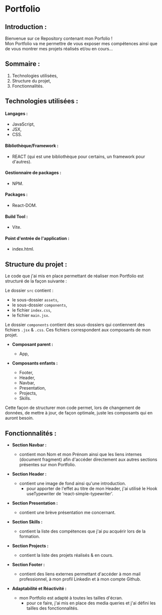 # Portfolio  

## Introduction :

Bienvenue sur ce Repository contenant mon Porfolio !  
Mon Portfolio va me permettre de vous exposer mes compétences ainsi que de vous montrer mes projets réalisés et/ou en cours...

## Sommaire :

1. Technologies utilisées,
2. Structure du projet,
3. Fonctionnalités.

## Technologies utilisées :

#### Langages :

- JavaScript,
- JSX,
- CSS.

#### Bibliothèque/Framework :

- REACT (qui est une bibliothèque pour certains, un framework pour d'autres).

#### Gestionnaire de packages :

- NPM.

#### Packages :

- React-DOM.

#### Build Tool :

- Vite.

#### Point d'entrée de l'application :

- index.html.

## Structure du projet :

Le code que j'ai mis en place permettant de réaliser mon Portfolio est structuré de la façon suivante :  

Le dossier `src` contient :  
- le sous-dossier `assets`,  
- le sous-dossier `components`,
- le fichier `index.css`,
- le fichier `main.jsx`.

Le dossier `components` contient des sous-dossiers qui contiennent des fichiers `.jsx` & `.css`. Ces fichiers correspondent aux composants de mon projet.  

- **Composant parent :**
    - App,  
    
- **Composants enfants :**
    - Footer,
    - Header,
    - Navbar,
    - Presentation,
    - Projects,
    - Skills.  

Cette façon de structurer mon code permet, lors de changement de données, de mettre à jour, de façon optimale, juste les composants qui en auront besoin.  

## Fonctionnalités :

- **Section Navbar :**  
    - contient mon Nom et mon Prénom ainsi que les liens internes (document fragment) afin d'accéder directement aux autres sections présentes sur mon Portfolio.

- **Section Header :**
    - contient une image de fond ainsi qu'une introduction.
        - pour apporter de l'effet au titre de mon Header, j'ai utilisé le Hook useTypewriter de 'react-simple-typewriter'.

- **Section Presentation :**
    - contient une brève présentation me concernant.

- **Section Skills :**
    - contient la liste des compétences que j'ai pu acquérir lors de la formation.

- **Section Projects :**
    - contient la liste des projets réalisés & en cours.

- **Section Footer :**
    - contient des liens externes permettant d'accéder à mon mail professionnel, à mon profil Linkedin et à mon compte Github.  

- **Adaptabilité et Réactivité :**
    - mon Portfolio est adapté à toutes les tailles d'écran.
        - pour ce faire, j'ai mis en place des media queries et j'ai défini les tailles des fonctionnalités.
